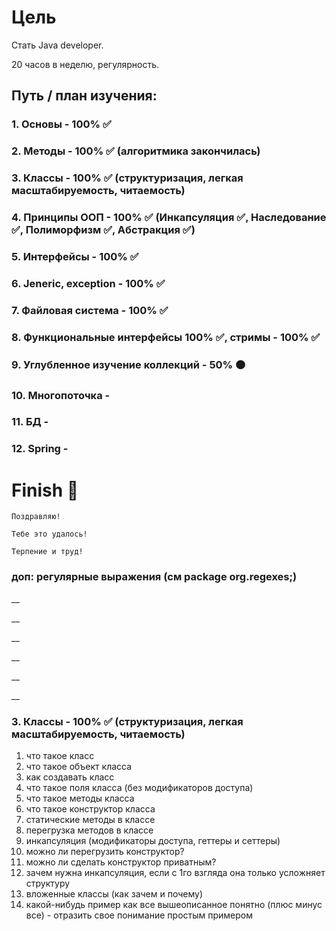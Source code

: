 # Цель

Стать Java developer.

20 часов в неделю, регулярность.

## Путь / план изучения:

### 1. Основы - 100% ✅
### 2. Методы - 100% ✅ (алгоритмика закончилась)
### 3. Классы - 100% ✅ (структуризация, легкая масштабируемость, читаемость)
### 4. Принципы ООП - 100% ✅ (Инкапсуляция ✅, Наследование ✅, Полиморфизм ✅, Абстракция ✅)
### 5. Интерфейсы - 100% ✅
### 6. Jeneric, exception - 100% ✅ 
### 7. Файловая система - 100% ✅
### 8. Функциональные интерфейсы 100% ✅, стримы - 100% ✅
### 9. Углубленное изучение коллекций - 50% 🟠
### 10. Многопоточка - 
### 11. БД - 
### 12. Spring -

# Finish 🏁
    Поздравляю!
    
    Тебе это удалось!

    Терпение и труд!

### доп: регулярные выражения (см package org.regexes;)

__

__

__

__

__

__

### 3. Классы - 100% ✅ (структуризация, легкая масштабируемость, читаемость)
1. что такое класс
2. что такое объект класса
3. как создавать класс
4. что такое поля класса (без модификаторов доступа)
5. что такое методы класса
6. что такое конструктор класса
7. статические методы в классе
8. перегрузка методов в классе
9. инкапсуляция (модификаторы доступа, геттеры и сеттеры)
10. можно ли перегрузить конструктор?
11. можно ли сделать конструктор приватным?
12. зачем нужна инкапсуляция, если с 1го взгляда она только усложняет структуру
13. вложенные классы (как зачем и почему)
14. какой-нибудь пример как все вышеописанное понятно (плюс минус все) - отразить свое понимание простым примером